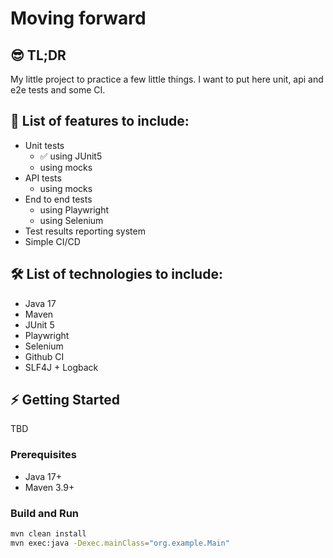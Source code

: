 # Moving forward

## 😎 TL;DR
My little project to practice a few little things.
I want to put here unit, api and e2e tests and some CI.

## 🚀 List of features to include:
- Unit tests
    - ✅ using JUnit5
    - using mocks
- API tests
    - using mocks
- End to end tests
    - using Playwright
    - using Selenium
- Test results reporting system
- Simple CI/CD


## 🛠️ List of technologies to include:
- Java 17
- Maven
- JUnit 5
- Playwright
- Selenium
- Github CI
- SLF4J + Logback

## ⚡ Getting Started
TBD

### Prerequisites
- Java 17+
- Maven 3.9+

### Build and Run
```bash
mvn clean install
mvn exec:java -Dexec.mainClass="org.example.Main"
